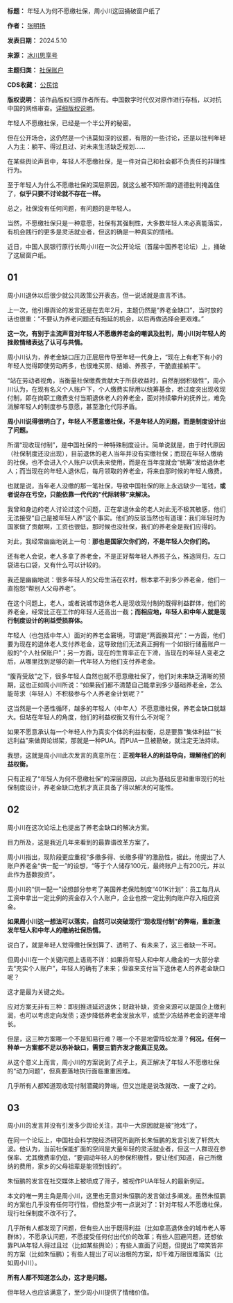 

**标题：** 年轻人为何不愿缴社保，周小川这回捅破窗户纸了  

**作者：** [张明扬](https://chinadigitaltimes.net/space/冰川思享号)  

**发表日期：** 2024.5.10  

**来源：** [冰川思享号](https://web.archive.org/web/https://mp.weixin.qq.com/s/QCfKH-oh9amfPoHZQe-4Vg)  

**主题归类：** [社保账户](https://chinadigitaltimes.net/space/社保账户)  

**CDS收藏：** [公民馆](https://chinadigitaltimes.net/space/%E5%85%AC%E6%B0%91%E9%A6%86)  

**版权说明：** 该作品版权归原作者所有。中国数字时代仅对原作进行存档，以对抗中国的网络审查。[详细版权说明](https://chinadigitaltimes.net/chinese/copyright)。


年轻人不愿缴社保，已经是一个半公开的秘密。


但在公开场合，这仍然是一个讳莫如深的议题，有限的一些讨论，还是以批判年轻人为主：躺平、得过且过、对未来生活缺乏规划……


在某些舆论声音中，年轻人不愿缴社保，是一件对自己和社会都不负责任的非理性行为。


至于年轻人为什么不愿缴社保的深层原因，就这么被不知所谓的道德批判掩盖住了，**似乎只要不讨论就不存在一样。** 


总之，社保没有任何问题，有问题的是年轻人。


当然，不愿缴社保只是一种意愿，社保有其强制性，大多数年轻人未必真能落实，有机会践行的更多是灵活就业者，但这的确是一种真实的情绪。


近日，中国人民银行原行长周小川在一次公开论坛（首届中国养老论坛）上，捅破了这层窗户纸。


**01** 
------


周小川退休以后很少就公共政策公开表态，但一说话就是直言不讳。


上一次，他引爆舆论的发言还是在去年2月，主题仍然是“养老金缺口”，当时放的话也很重：“不要认为养老问题还有拖延的机会，以后再做选择会更艰难。”


**这一次，有别于主流声音对年轻人不愿缴养老金的嘲讽及批判，周小川对年轻人的挫败情绪表达了认可与共情。** 


周小川认为，养老金缺口压力正层层传导至年轻一代身上，“现在上有老下有小的年轻人觉得即使劳动再多，也很难买房、结婚、养孩子，干脆直接躺平”。


“站在劳动者视角，当衡量社保缴费贡献大于所获收益时，自然削弱积极性”，周小川认为，在现有名义个人账户下，个人缴费实际用以统筹基金，若过度突出现收现付制，即在岗职工缴费支付当期退休老人的养老金，面对持续攀升的抚养比，难免消解年轻人的制度参与意愿，甚至激化代际矛盾。


**周小川说得很明白了，年轻人不愿意缴社保，不是年轻人的问题，而是制度设计出了问题。** 


所谓“现收现付制”，是中国社保的一种特殊制度设计。简单说就是，由于时代原因（社保制度还没出现），目前退休的老人当年并没有实缴社保；而现在年轻人缴纳的社保，也不会进入个人账户以供未来使用，而是在当年度就会“统筹”发给退休老人；而当现在的年轻人退休后，每月领取的养老金，将来自那时候的年轻人缴费。


也就是说，当年老人没缴的那一笔社保，导致中国社保的账上永远缺少一笔钱，**或者说存在亏空，只能依靠一代代的“代际转移”来解决。** 


我曾和身边的老人讨论过这个问题，正在拿退休金的老人对此无不极其敏感，他们无法接受“自己是被年轻人养”这个事实。他们的反驳当然也有道理：我们年轻时为国家做了贡献啊，工资也很低，那时候也没社保，我们的养老金是我们应得的。


对此，我经常幽幽地说上一句：**那也是国家欠你们的，不是年轻人欠你们的。** 


还有老人会说，老人多拿了养老金，不是正好帮年轻人养孩子么，殊途同归，左口袋进右口袋，又有什么可以计较的。


我还是幽幽地说：很多年轻人的父母生活在农村，根本拿不到多少养老金，他们一直抱怨“帮别人父母养老”。


在这个问题上，老人，或者说城市退休老人是现收现付制的既得利益群体，他们的养老金，经常比正在工作的年轻人还高出一截；**而相应地，年轻人和中年人就是现行制度设计的利益受损群体。** 


年轻人（也包括中年人）面对的养老金窘境，可谓是“两面挨耳光”：一方面，他们要为现在的退休老人支付养老金，这导致他们无法真正拥有一个如银行储蓄账户一般的“个人社保账户”；另一方面，现在的生育率正在下滑，当现在的年轻人变老之后，从哪里找到足够的新一代年轻人为他们支付养老金。


“腹背受敌”之下，很多年轻人自然也就不愿意缴社保了，他们对未来缺乏清晰的预期，这也正如周小川所说：“如果我们都不清楚自己能拿到多少基础养老金，怎么能苛求（年轻人）不积极参与个人养老金计划呢？”


这当然是一个恶性循环，越多的年轻人（中年人）不愿意缴社保，养老金缺口就越大。但站在年轻人的角度，他们的利益权衡又有什么不对呢？


如果不愿意承认每一个年轻人作为真实个体的利益权衡，总是要靠“集体利益”“长远利益”来做舆论绑架，那就是一种PUA。而PUA一旦被勘破，就注定无法持续。


我想，这就是周小川此次发言的真意所在：**正视年轻人的利益导向，理解他们的利益权衡。** 


只有正视了“年轻人为何不愿缴社保”的深层原因，以此为基础反思和重审现行的社保制度设计，养老金缺口危机才真正具备了得以解决的可能性。


**02** 
------


周小川在这次论坛上也提出了养老金缺口的解决方案。


目力所及，这是我近几年来看到的最靠谱改革方案了。


周小川指出，现阶段更应重视“多缴多得、长缴多得”的激励性，据此，他提出了人账户养老金“供一配一”的设想，“等于个人储存100元，最终账户上有200元，并以此作为基数投资”。


周小川的“供一配一”设想部分参考了美国养老保险制度“401K计划”：员工每月从工资中拿出一定比例的资金存入个人账户，企业也按一定比例向账户存入相应资金。


**如果周小川这一想法可以落实，自然可以突破现行“现收现付制”的弊端，重新激发年轻人和中年人的缴纳社保热情。** 


说白了，就是年轻人觉得缴社保划算了、透明了、有未来了，这三者缺一不可。


但周小川在一个关键问题上语焉不详：如果将年轻人和中年人缴金的一大部分拿去“充实个人账户”，年轻人的确有了未来；但谁来支付当下退休老人的养老金缺口呢？


这才是最为关键之处。


应对方案无非有三种：即刻推进延迟退休；财政补缺，资金来源可以是国企上缴利润，也可以考虑定向发债；逐步降低养老金发放水平，或至少冻结养老金的逐年增长。


但是，这三种方案哪一个不是知易行难？哪一个不是地雷阵蛟龙潭？**何况，任何一种单一方案都不足以弥补缺口，需要三箭齐发才能真正见效。** 


从这个意义上而言，周小川的方案说到了点子上，真正解决了年轻人不愿缴社保的“动力问题”，但真要落地执行面临重重困难。


几乎所有人都知道现收现付制潜藏的弊端，但又岂能是说改就改、一废了之的。


**03** 
------


周小川的发言并没有引发多少舆论关注，其中一大原因就是被“抢戏”了。


在同一个论坛上，中国社会科学院经济研究所副所长朱恒鹏的发言引发了轩然大波。他认为，当前社保能扩面的空间是大量年轻的灵活就业者，但这一人群现在参保率、尤其缴费率仍低，“要调动年轻人的参保积极性，要让他们知道，自己所缴纳的费用，家乡的父母祖辈是能领到钱的”。


朱恒鹏的发言在社交媒体上被喷成了筛子，被视作PUA年轻人的最新例证。


本文的唯一男主角是周小川，这里也无意对朱恒鹏的发言做过多阐发。虽然朱恒鹏的方案也几乎没有任何可行性，但他至少有一点说对了：针对年轻人不愿缴社保，现行社保制度不改不行了。


几乎所有人都发现了问题，但有些人出于既得利益（比如拿高退休金的城市老人等群体），不愿承认问题，不愿接受任何付出代价的改革；有些人回避问题，还想依靠PUA年轻人得过且过（比如某些舆论）；有些人直面了问题，但提出了啼笑皆非的方案（比如朱恒鹏）；有些人提出了可以治根的方案，却千难万阻很难落实（比如周小川）。


**所有人都不知道怎么办，这才是问题。** 


但年轻人也应该满意了，至少周小川提供了情绪价值。

